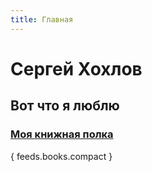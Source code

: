 ```yaml
---
title: Главная
---
```

# Сергей Хохлов
## Вот что я люблю

<h3 class="title title_h3 title_home"><a class="link link_home" href="/bookshelf">Моя книжная полка</a></h3>
{ feeds.books.compact }
